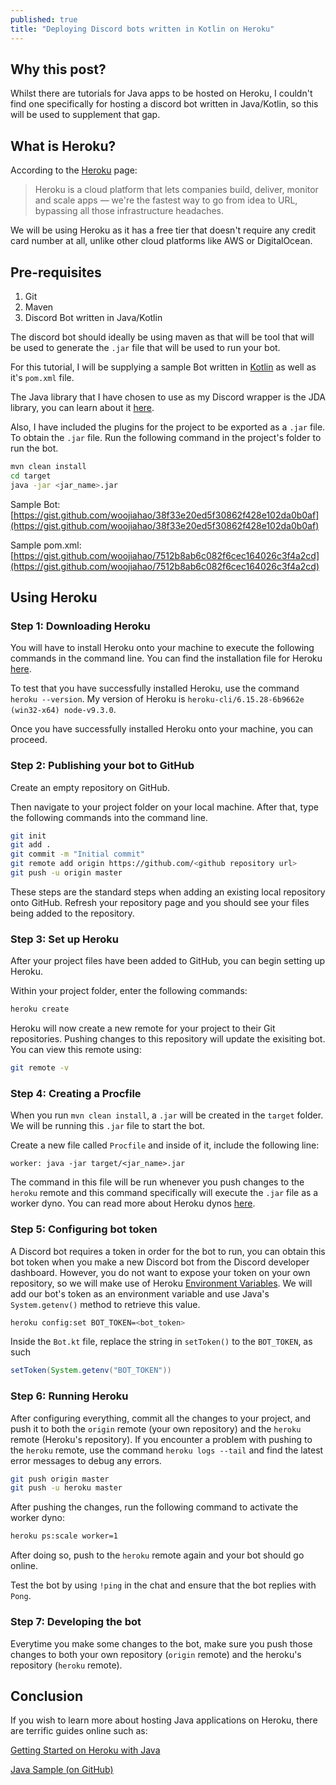 ```yaml
---
published: true
title: "Deploying Discord bots written in Kotlin on Heroku"
---
```

## Why this post?
Whilst there are tutorials for Java apps to be hosted on Heroku, I couldn't find one specifically for hosting a discord bot written in Java/Kotlin, so this will be used to supplement that gap.

## What is Heroku?
According to the [Heroku](https://www.heroku.com/what) page:

> Heroku is a cloud platform that lets companies build, deliver, monitor and scale apps — we're the fastest way to go from idea to URL, bypassing all those infrastructure headaches.

We will be using Heroku as it has a free tier that doesn't require any credit card number at all, unlike other cloud platforms like AWS or DigitalOcean. 

## Pre-requisites
1. Git 
2. Maven
3. Discord Bot written in Java/Kotlin

The discord bot should ideally be using maven as that will be tool that will be used to generate the `.jar` file that will be used to run your bot.

For this tutorial, I will be supplying a sample Bot written in [Kotlin](https://kotlinlang.org/) as well as it's `pom.xml` file.

The Java library that I have chosen to use as my Discord wrapper is the JDA library, you can learn about it [here](https://github.com/DV8FromTheWorld/JDA).

Also, I have included the plugins for the project to be exported as a `.jar` file. To obtain the `.jar` file. Run the following command in the project's folder to run the bot.

```bash
mvn clean install
cd target
java -jar <jar_name>.jar
```

Sample Bot: [https://gist.github.com/woojiahao/38f33e20ed5f30862f428e102da0b0af](https://gist.github.com/woojiahao/38f33e20ed5f30862f428e102da0b0af)

Sample pom.xml: [https://gist.github.com/woojiahao/7512b8ab6c082f6cec164026c3f4a2cd](https://gist.github.com/woojiahao/7512b8ab6c082f6cec164026c3f4a2cd)

## Using Heroku
### Step 1: Downloading Heroku
You will have to install Heroku onto your machine to execute the following commands in the command line. You can find the installation file for Heroku [here](https://devcenter.heroku.com/articles/heroku-cli).

To test that you have successfully installed Heroku, use the command `heroku --version`. My version of Heroku is `heroku-cli/6.15.28-6b9662e (win32-x64) node-v9.3.0`.

Once you have successfully installed Heroku onto your machine, you can proceed.

### Step 2: Publishing your bot to GitHub
Create an empty repository on GitHub.

Then navigate to your project folder on your local machine. After that, type the following commands into the command line.

```bash
git init
git add .
git commit -m "Initial commit"
git remote add origin https://github.com/<github repository url>
git push -u origin master
```

These steps are the standard steps when adding an existing local repository onto GitHub.
Refresh your repository page and you should see your files being added to the repository. 

### Step 3: Set up Heroku 
After your project files have been added to GitHub, you can begin setting up Heroku.

Within your project folder, enter the following commands:

```bash
heroku create
```

Heroku will now create a new remote for your project to their Git repositories. Pushing changes to this repository will update the exisiting bot. You can view this remote using:

```bash 
git remote -v
```

### Step 4: Creating a Procfile
When you run `mvn clean install`, a `.jar` will be created in the `target` folder. We will be running this `.jar` file to start the bot. 

Create a new file called `Procfile` and inside of it, include the following line:

```
worker: java -jar target/<jar_name>.jar
```

The command in this file will be run whenever you push changes to the `heroku` remote and this command specifically will execute the `.jar` file as a worker dyno. You can read more about Heroku dynos [here](https://www.heroku.com/dynos). 

### Step 5: Configuring bot token
A Discord bot requires a token in order for the bot to run, you can obtain this bot token when you make a new Discord bot from the Discord developer dashboard. However, you do not want to expose your token on your own repository, so we will make use of Heroku [Environment Variables](https://devcenter.heroku.com/articles/config-vars). We will add our bot's token as an environment variable and use Java's `System.getenv()` method to retrieve this value.

```bash
heroku config:set BOT_TOKEN=<bot_token>
```

Inside the `Bot.kt` file, replace the string in `setToken()` to the `BOT_TOKEN`, as such

```java
setToken(System.getenv("BOT_TOKEN"))
```

### Step 6: Running Heroku
After configuring everything, commit all the changes to your project, and push it to both the `origin` remote (your own repository) and the `heroku` remote (Heroku's repository). If you encounter a problem with pushing to the `heroku` remote, use the command `heroku logs --tail` and find the latest error messages to debug any errors.

```bash
git push origin master
git push -u heroku master
```

After pushing the changes, run the following command to activate the worker dyno:

```bash
heroku ps:scale worker=1
```

After doing so, push to the `heroku` remote again and your bot should go online.

Test the bot by using `!ping` in the chat and ensure that the bot replies with `Pong`.

### Step 7: Developing the bot
Everytime you make some changes to the bot, make sure you push those changes to both your own repository (`origin` remote) and the heroku's repository (`heroku` remote).

## Conclusion
If you wish to learn more about hosting Java applications on Heroku, there are terrific guides online such as:

[Getting Started on Heroku with Java](https://devcenter.heroku.com/articles/getting-started-with-java#introduction)

[Java Sample (on GitHub)](https://github.com/heroku/java-sample)

